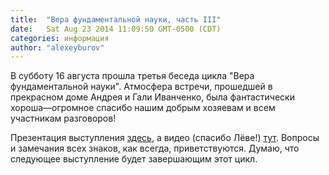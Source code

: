 ```yaml
---
title:  "Вера фундаментальной науки, часть III"
date:   Sat Aug 23 2014 11:09:50 GMT-0500 (CDT)
categories: информация
author: "alexeyburov"
---
```


В субботу 16 августа прошла третья беседа цикла "Вера фундаментальной науки". Атмосфера встречи, прошедшей в прекрасном доме Андрея и Гали Иванченко, была фантастически хороша—огромное спасибо нашим добрым хозяевам и всем участникам разговоров!

Презентация выступления <a href="http://www.fermisocietyofphilosophy.org/CFF/Faith%20of%20Science/FaithOfScience_ru_part3.pdf">здесь</a>, а видео (спасибо Лёве!) <a href="http://youtu.be/wSCv_b2iDfU">тут</a>. Вопросы и замечания всех знаков, как всегда, приветствуются. Думаю, что следующее выступление будет завершающим этот цикл. 